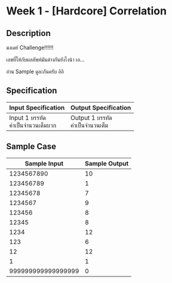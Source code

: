 # Week 1 - [Hardcore] Correlation
## Description
มงเดย์ Challenge!!!!!!

เลขที่ให้กับผลลัพท์มันต่างกันยังไงน้า เอ...

อ่าน Sample ดูละกันครับ อิอิ

## Specification
| Input Specification | Output Specification |
| - | - |
| Input 1 บรรทัด <br> ค่าเป็นจำนวนเต็มบวก  | Output 1 บรรทัด <br> ค่าเป็นจำนวนเต็ม |


## Sample Case
| Sample Input | Sample Output |
| ----------------------- | - |
| 1234567890 | 10 |
| 123456789 | 1 |
| 12345678 | 7 |
| 1234567 | 9 |
| 123456 | 8 |
| 12345 | 8 |
| 1234 | 12 |
| 123 | 6 |
| 12 | 12 |
| 1 | 1 |
| 999999999999999999 | 0 |
